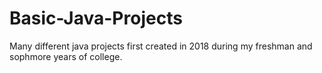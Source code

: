 # Basic-Java-Projects
Many different java projects first created in 2018 during my freshman and sophmore years of college. 
